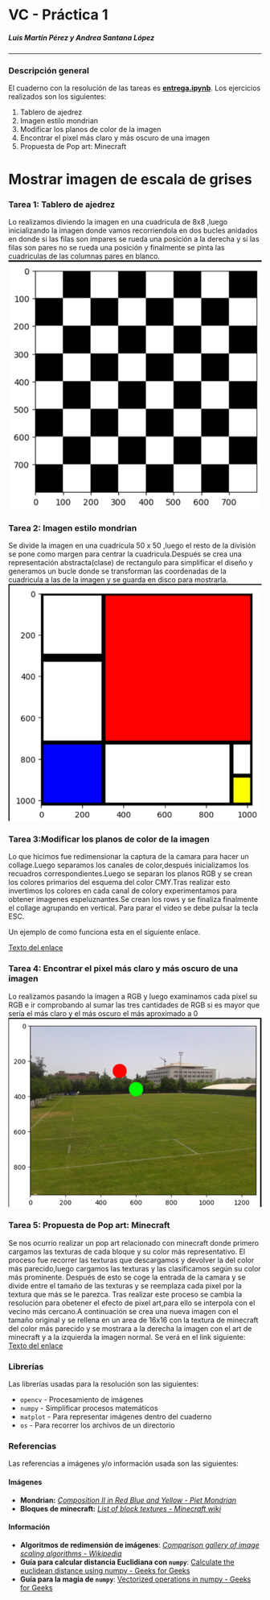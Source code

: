 # VC - Práctica 1
##### Luis Martín Pérez y Andrea Santana López

---

### Descripción general

El cuaderno con la resolución de las tareas es [**entrega.ipynb**](entrega.ipynb). Los ejercicios realizados son los siguientes:
1. Tablero de ajedrez
2. Imagen estilo mondrian
3. Modificar los planos de color de la imagen
4. Encontrar el pixel más claro y más oscuro de una imagen
5. Propuesta de Pop art: Minecraft


# Mostrar imagen de escala de grises
### Tarea 1: Tablero de ajedrez 
Lo realizamos diviendo la imagen en una cuadricula de 8x8 ,luego inicializando la imagen
donde vamos recorriendola en dos bucles anidados en donde si las filas son impares se rueda
una posición a la derecha y si las filas son pares no se rueda una posición y finalmente
se pinta las cuadriculas de las columnas pares en blanco.
    ![Texto descriptivo de la imagen](./output-images/Tablero.png)

### Tarea 2: Imagen estilo mondrian
Se divide la imagen en una cuadricula 50 x 50 ,luego el resto de la división se pone como 
margen para centrar la cuadricula.Después se crea una representación abstracta(clase) de rectangulo para simplificar el diseño y generamos un bucle donde se transforman las coordenadas de la cuadricula a las de la imagen y se guarda en disco para mostrarla.
    ![Texto descriptivo de la imagen](./output-images/mondrianCreated.png)

### Tarea  3:Modificar los planos de color de la imagen
Lo que hicimos fue redimensionar la captura de la camara para hacer un collage.Luego separamos los canales de color,después inicializamos los recuadros correspondientes.Luego se separan los planos RGB y se crean los colores primarios del esquema del color CMY.Tras realizar esto invertimos los colores en cada canal de colory experimentamos para obtener imagenes espeluznantes.Se crean los rows y se finaliza finalmente el collage agrupando en vertical.
Para parar el video se debe pulsar la tecla ESC.

Un ejemplo de como funciona esta en el siguiente enlace.

[Texto del enlace](./output-images/VideoPlanos.mp4)


### Tarea  4: Encontrar el pixel más claro y más oscuro de una imagen
Lo realizamos pasando la imagen a RGB y luego examinamos cada pixel su RGB e ir comprobando al sumar las tres cantidades de RGB si es mayor que sería el más claro
y el más oscuro el más aproximado a 0
    ![Texto descriptivo de la imagen](./output-images/CAMPOPROVE.png)

### Tarea  5: Propuesta de Pop art: Minecraft
Se nos ocurrio realizar un pop art relacionado con minecraft donde primero cargamos las texturas de cada bloque y su color más representativo.
El proceso fue recorrer las texturas que descargamos y devolver la del color más parecido,luego cargamos las texturas y las clasificamos según su color más prominente.
Después de esto se coge la entrada de la camara y se divide entre el tamaño de las texturas y se reemplaza cada pixel por la textura que más se le parezca.
Tras realizar este proceso se cambia la resolución para obetener el efecto de pixel art,para ello se interpola con el vecino más cercano.A continuación se crea una nueva imagen con el tamaño original y se rellena en un area de 16x16 con la textura de minecraft del color más parecido y se mostrara a la derecha la imagen con el art de minecraft y a la izquierda la imagen normal.
Se verá en el link siguiente:
[Texto del enlace](./output-images/VideoPlanos.mp4)
### Librerías
Las librerías usadas para la resolución son las siguientes:

- `opencv` - Procesamiento de imágenes
- `numpy` - Simplificar procesos matemáticos
- `matplot` - Para representar imágenes dentro del cuaderno  
- `os` - Para recorrer los archivos de un directorio

### Referencias
Las referencias a imágenes y/o información usada son las siguientes:
#### Imágenes
- **Mondrian:** [*Composition II in Red Blue and Yellow - Piet Mondrian*](https://en.wikipedia.org/wiki/Piet_Mondrian#/media/File:Piet_Mondriaan,_1930_-_Mondrian_Composition_II_in_Red,_Blue,_and_Yellow.jpg)
- **Bloques de minecraft:** [*List of block textures - Minecraft wiki*](https://minecraft.fandom.com/wiki/List_of_block_textures)

#### Información
- **Algoritmos de redimensión de imágenes**: [*Comparison gallery of image scaling algorithms - Wikipedia*](https://en.wikipedia.org/wiki/Comparison_gallery_of_image_scaling_algorithms)
- **Guía para calcular distancia Euclidiana con `numpy`**: [Calculate the euclidean distance using numpy - Geeks for Geeks](https://www.geeksforgeeks.org/python/calculate-the-euclidean-distance-using-numpy/)
- **Guía para la magia de `numpy`**: [Vectorized operations in numpy - Geeks for Geeks](https://www.geeksforgeeks.org/numpy/vectorized-operations-in-numpy/)

